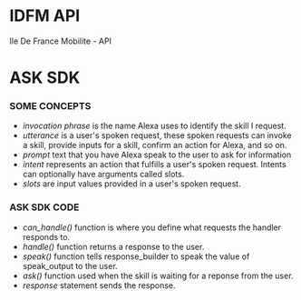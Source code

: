 # IDFM API
Ile De France Mobilite - API

# ASK SDK

### SOME CONCEPTS
- _invocation phrase_ is the name Alexa uses to identify the skill I request.
- _utterance_ is a user's spoken request, these spoken requests can invoke a skill, provide inputs for a skill, confirm an action for Alexa, and so on. 
- _prompt_ text that you have Alexa speak to the user to ask for information
- _intent_ represents an action that fulfills a user's spoken request. Intents can optionally have arguments called slots.
- _slots_ are input values provided in a user's spoken request.

### ASK SDK CODE
- _can_handle()_ function is where you define what requests the handler responds to. 
- _handle()_ function returns a response to the user.
- _speak()_ function tells response_builder to speak the value of speak_output to the user.
- _ask()_ function used when the skill is waiting for a reponse from the user.
- _response_ statement sends the response.

